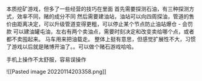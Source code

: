 本质挖矿游戏，但多了一些经营的技巧在里面
首先需要探测石油，有三种探测方式，效率不同，赌的成分不同
然后需要建油站，油站可以向四周探油，管道的售价由距离决定，可以升级管道变得更粗，可以停止某个节点防止油站爆仓 - 会罚款
可以建油罐屯油，左右有两个卖油点，需要时刻决定和改变卖给哪个点，或者都不卖囤起来。
马车用来把油载走。
整体上挺有意思，但感觉扩展性不大，习惯了游戏以后就是赌博开油了。。可以做个赌石游戏哈哈。


手机上操作不太舒服，容易误操作



![[Pasted image 20220114203358.png]]